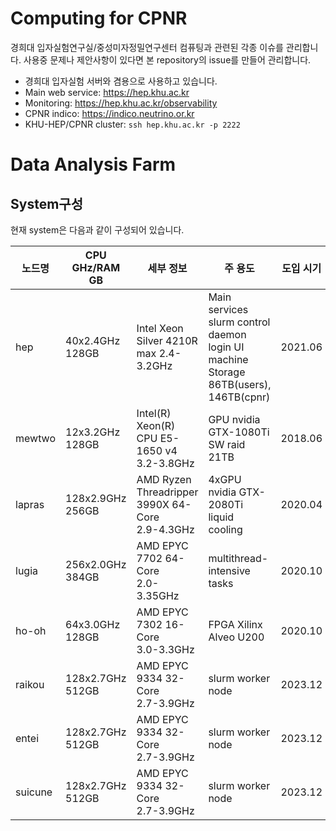 # Computing for CPNR
경희대 입자실험연구실/중성미자정밀연구센터 컴퓨팅과 관련된 각종 이슈를 관리합니다.
사용중 문제나 제안사항이 있다면 본 repository의 issue를 만들어 관리합니다.

- 경희대 입자실험 서버와 겸용으로 사용하고 있습니다.
- Main web service: https://hep.khu.ac.kr
- Monitoring: https://hep.khu.ac.kr/observability
- CPNR indico: https://indico.neutrino.or.kr
- KHU-HEP/CPNR cluster: `ssh hep.khu.ac.kr -p 2222`

# Data Analysis Farm
## System구성
현재 system은 다음과 같이 구성되어 있습니다.

| 노드명 | CPU GHz/RAM GB | 세부 정보 | 주 용도 | 도입 시기 |
|---|---|---|---|---|
| hep | 40x2.4GHz<br/>128GB | Intel Xeon Silver 4210R<br/>max 2.4-3.2GHz | Main services<br/>slurm control daemon<br/>login UI machine<br/>Storage 86TB(users), 146TB(cpnr) | 2021.06 |
| mewtwo | 12x3.2GHz<br/>128GB | Intel(R) Xeon(R) CPU E5-1650 v4<br/>3.2-3.8GHz | GPU nvidia GTX-1080Ti<br/>SW raid 21TB | 2018.06 |
| lapras | 128x2.9GHz<br/>256GB | AMD Ryzen Threadripper 3990X 64-Core<br/>2.9-4.3GHz | 4xGPU nvidia GTX-2080Ti<br/>liquid cooling | 2020.04 |
| lugia | 256x2.0GHz<br/>384GB | AMD EPYC 7702 64-Core<br/>2.0-3.35GHz | multithread-intensive tasks | 2020.10 |
| ho-oh | 64x3.0GHz<br/>128GB | AMD EPYC 7302 16-Core<br/>3.0-3.3GHz | FPGA Xilinx Alveo U200 | 2020.10 |
| raikou | 128x2.7GHz<br/>512GB | AMD EPYC 9334 32-Core<br/>2.7-3.9GHz | slurm worker node | 2023.12 |
| entei | 128x2.7GHz<br/>512GB | AMD EPYC 9334 32-Core<br/>2.7-3.9GHz | slurm worker node | 2023.12 |
| suicune | 128x2.7GHz<br/>512GB | AMD EPYC 9334 32-Core<br/>2.7-3.9GHz | slurm worker node | 2023.12 |

